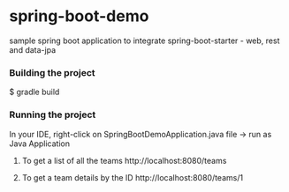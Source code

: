 # spring-boot-demo
sample spring boot application to integrate spring-boot-starter - web, rest and data-jpa

### Building the project
$ gradle build

### Running the project

In your IDE, right-click on SpringBootDemoApplication.java file -> run as Java Application

1. To get a list of all the teams 
http://localhost:8080/teams

2. To get a team details by the ID
http://localhost:8080/teams/1
